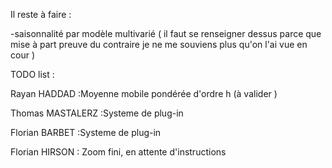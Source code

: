 Il reste à faire : 

-saisonnalité par modèle multivarié ( il faut se renseigner dessus parce que mise à part preuve du contraire je ne me souviens plus qu'on l'ai vue en cour )

TODO list :

Rayan HADDAD :Moyenne mobile pondérée d'ordre h (à valider )

Thomas MASTALERZ :Systeme de plug-in

Florian BARBET :Systeme de plug-in

Florian HIRSON : Zoom fini, en attente d'instructions


